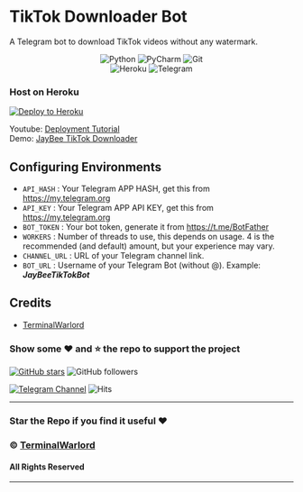 

# TikTok Downloader Bot
A Telegram bot to download TikTok videos without any watermark.
<div align="center">
<img alt="Python" src="https://img.shields.io/badge/python-%2314354C.svg?&style=for-the-badge&logo=python&logoColor=white"/>
<img alt="PyCharm" src="https://img.shields.io/badge/PyCharm-000000.svg?&style=for-the-badge&logo=PyCharm&logoColor=white"/>
<img alt="Git" src="https://img.shields.io/badge/git-%23F05033.svg?&style=for-the-badge&logo=git&logoColor=white"/>
</div>
<div align="center">
<img alt="Heroku" src="https://img.shields.io/badge/Heroku-purple?&style=for-the-badge&logoColor=white&logo=heroku"/>
<img alt="Telegram" src="https://img.shields.io/badge/Telegram-blue?&style=for-the-badge&logoColor=white&logo=telegram"/>
</div>
 


### Host on Heroku

<p><a href="https://heroku.com/deploy?template=https://github.com/Thanusara/TikTok-Downloader-Bot"><img src="https://www.herokucdn.com/deploy/button.svg" alt="Deploy to Heroku"/></a></p>

Youtube: [Deployment Tutorial](https://youtu.be/LOK3lfJ9ous)<br>
Demo: [JayBee TikTok Downloader](https://t.me/JayBeeTikTokBot)

## Configuring Environments
- `API_HASH` : Your Telegram APP HASH, get this from https://my.telegram.org
- `API_KEY` : Your Telegram APP API KEY, get this from https://my.telegram.org
- `BOT_TOKEN` : Your bot token, generate it from https://t.me/BotFather
- `WORKERS` : Number of threads to use, this depends on usage. 4 is the recommended (and default) amount, but your experience may vary.
- `CHANNEL_URL` : URL of your Telegram channel link.
- `BOT_URL` : Username of your Telegram Bot (without @). Example: **_JayBeeTikTokBot_**




## Credits
- [TerminalWarlord](https://github.com/TerminalWarlord)
### Show some :heart: and :star: the repo to support the project

[![GitHub stars](https://img.shields.io/github/stars/TerminalWarlord/Tiktok-Downloader-Bot.svg?style=social&label=Star)](https://github.com/TerminalWarlord/) ![GitHub followers](https://img.shields.io/github/followers/TerminalWarlord.svg?style=social&label=Follow)

[![Telegram Channel](https://img.shields.io/badge/Telegram-Channel-orange)](https://t.me/JayBeeBots)
![Hits](https://hits.seeyoufarm.com/api/count/incr/badge.svg?url=https://github.com/TerminalWarlord/TikTok-Downloader-Bot)

---
### Star the Repo if you find it useful :heart:
### © [TerminalWarlord](https://t.me/JayBeeBots)
#### All Rights Reserved
---
